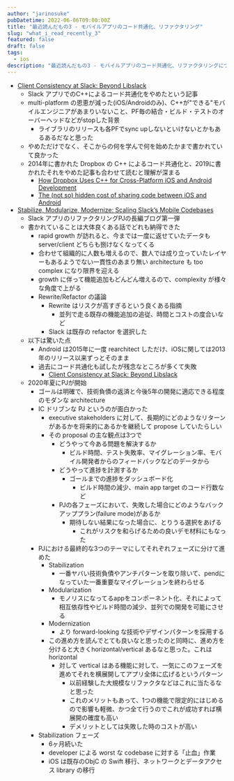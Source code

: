 ```yaml
---
author: "jarinosuke"
pubDatetime: 2022-06-06T09:00:00Z
title: "最近読んだもの3 - モバイルアプリのコード共通化、リファクタリング"
slug: "what_i_read_recently_3"
featured: false
draft: false
tags:
  - ios
description: "最近読んだもの3 - モバイルアプリのコード共通化、リファクタリングについて"
---
```

- [Client Consistency at Slack: Beyond Libslack](https://slack.engineering/client-consistency-at-slack-beyond-libslack/)
	- Slack アプリでのC++によるコード共通化をやめたという記事
	- multi-platform の恩恵が減った(iOS/Androidのみ)、C++が"できる"モバイルエンジニアがあまりいないこと、PF毎の結合・ビルド・テストのオーバーヘッドなどがstopした背景
		- ライブラリのリリースも各PFでsync upしないといけないとかもあるあるだなと思った
	- やめただけでなく、そこからの何を学んで何を始めたかまで書かれていて良かった
	- 2014年に書かれた Dropbox の C++ によるコード共通化と、2019に書かれたそれをやめた記事も合わせて読むと理解が深まる
		- [How Dropbox Uses C++ for Cross-Platform iOS and Android Development](https://oleb.net/blog/2014/05/how-dropbox-uses-cplusplus-cross-platform-development/)
		- [The (not so) hidden cost of sharing code between iOS and Android](https://dropbox.tech/mobile/the-not-so-hidden-cost-of-sharing-code-between-ios-and-android)
- [Stabilize, Modularize, Modernize: Scaling Slack’s Mobile Codebases](https://slack.engineering/stabilize-modularize-modernize-scaling-slacks-mobile-codebases/)
	- Slack アプリのリファクタリングPJの長編ブログ第一弾
	- 書かれていることは大体良くある話でどれも納得できた
		- rapid growth が訪れると、今までは一度に返せていたデータも server/client どちらも捌けなくなってくる
		- 合わせて組織的に人数も増えるので、数人では成り立っていたレイヤーもあるようでない一貫性のあまり無い architecture も too complex になり限界を迎える
		- growth に伴って機能追加もどんどん増えるので、complexity が様々な角度で上がる
		- Rewrite/Refactor の議論
			- Rewrite はリスクが高すぎるという良くある指摘
				- 並列で走る既存の機能追加の追従、時間とコストの度合いなど
			- Slack は既存の refactor を選択した
	- 以下は驚いた点
		- Android は2015年に一度 rearchitect しただけ、iOSに関しては2013年のリリース以来ずっとそのまま
		- 過去にコード共通化も試したが残念なところが多くて失敗
			- [Client Consistency at Slack: Beyond Libslack](https://slack.engineering/client-consistency-at-slack-beyond-libslack/)
	- 2020年夏にPJが開始
		- ゴールは明確で、技術負債の返済と今後5年の開発に適応できる程度のモダンな architecture
		- IC ドリブンな PJ というのが面白かった
			- executive stakeholders に対して、長期的にどのようなリターンがあるかを将来的にあるかを継続して propose していたらしい
			- その proposal の主な観点は3つで
				- どうやって今ある問題を解決するか
					- ビルド時間、テスト失敗率、マイグレーション率、モバイル開発者からのフィードバックなどのデータから
				- どうやって進捗を計測するか
					- ゴールまでの進捗をダッシュボード化
						- ビルド時間の減少、main app target のコード行数など
				- PJの各フェーズにおいて、失敗した場合にどのようなバックアッププラン(failure mode)があるか
					- 期待しない結果になった場合に、とりうる選択をあげる
						- これがリスクを和らげるための良いデモ材料にもなった
		- PJにおける最終的な3つのテーマにしてそれぞれフェーズに分けて進めた
			- Stabilization
				- 一番ヤバい技術負債やアンチパターンを取り除いて、pendになっていた一番重要なマイグレーションを終わらせる
			- Modularization
				- モノリスになってるappをコンポーネント化、それによって相互依存性やビルド時間の減少、並列での開発を可能にさせる
			- Modernization
				- より forward-looking な技術やデザインパターンを採用する
			- この進め方を読んでとても良いなと思ったのと同時に、進め方を分けると大きくhorizontal/vertical あるなと思った。これは horizontal
				- 対して vertical はある機能に対して、一気にこのフェーズを進めてそれを横展開してアプリ全体に広げるというパターン
					- 以前経験した大規模なリファクタなどはこれに当たるなと思った
					- これのメリットもあって、1つの機能で限定的にはじめるので影響も軽微、かつ全て行うのでこれが成功すれば横展開の確度も高い
					- デメリットとしては失敗した時のコストが高い
		- Stabilization フェーズ
			- 6ヶ月続いた
			- developer による worst な codebase に対する「止血」作業
			- iOS は既存のObjC の Swift 移行、ネットワークとデータアクセス library の移行